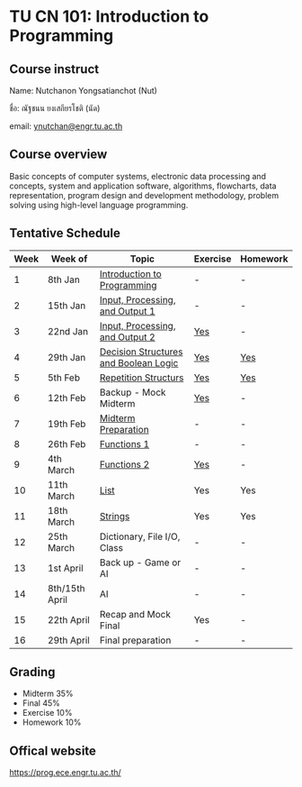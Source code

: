 # TU CN 101: Introduction to Programming 

## Course instruct

Name: Nutchanon Yongsatianchot (Nut)

ชื่อ: ณัฐชนน ยงเสถียรโชติ (นัด)

email: ynutchan@engr.tu.ac.th

## Course overview 
Basic concepts of computer systems, electronic data processing and concepts, system and application software, algorithms, flowcharts, data representation, program design and development methodology, problem solving using high-level language programming. 

## Tentative Schedule
| Week | Week of  |   Topic   | Exercise | Homework |
| ---- | -------- | --------- | -------- | -------- |
|  1   | 8th Jan   | [Introduction to Programming](https://docs.google.com/presentation/d/1XvCoo9jS1WmAQPzL7H-9T-ZJxJoy30GwlczNOu6JbOU/edit?usp=sharing)     | - | - |
|  2   | 15th Jan  | [Input, Processing, and Output 1](https://github.com/yongsa-nut/TU_Intro_Prog/blob/main/Chapter_2_Input_Processing_and_Output.ipynb) | - | - | 
|  3   | 22nd Jan  | [Input, Processing, and Output 2](https://github.com/yongsa-nut/TU_Intro_Prog/blob/main/Chapter_2_Input_Processing_and_Output.ipynb) | [Yes](https://github.com/yongsa-nut/TU_Intro_Prog/blob/main/Chapter_2_Exercise.ipynb) | - |
|  4   | 29th Jan  | [Decision Structures and Boolean Logic](https://github.com/yongsa-nut/TU_Intro_Prog/blob/main/Chapter_3_Decision_Structures_and_Boolean_Logic.ipynb) | [Yes](https://github.com/yongsa-nut/TU_Intro_Prog/blob/main/Chapter_3_Exercise.ipynb) | [Yes](https://github.com/yongsa-nut/TU_Intro_Prog/blob/main/Chapter_3_Homework.ipynb) |
|  5   | 5th Feb   | [Repetition Structurs](https://github.com/yongsa-nut/TU_Intro_Prog/blob/main/Chapter_4_Repitition_Structures.ipynb)            | [Yes](https://github.com/yongsa-nut/TU_Intro_Prog/blob/main/Chapter_4_Exercise.ipynb) | [Yes](https://github.com/yongsa-nut/TU_Intro_Prog/blob/main/Chapter_4_Homework.ipynb) |
|  6   | 12th Feb  | Backup - Mock Midterm           | [Yes](https://github.com/yongsa-nut/TU_Intro_Prog/blob/main/Mock_Midterm.ipynb) | -   |
|  7   | 19th Feb  | [Midterm Preparation](https://github.com/yongsa-nut/TU_Intro_Prog/blob/main/Mock_Midterm.ipynb)             | -   | -   |
|  8   | 26th Feb  | [Functions 1](https://github.com/yongsa-nut/TU_Intro_Prog/blob/main/Chapter_5_Function.ipynb)                     | -   | -   |
|  9   | 4th March | [Functions 2](https://github.com/yongsa-nut/TU_Intro_Prog/blob/main/Chapter_5_Function.ipynb)                     | [Yes](https://github.com/yongsa-nut/TU_Intro_Prog/blob/main/Chapter_5_Exercise.ipynb)   | -   |
|  10  | 11th March | [List](https://github.com/yongsa-nut/TU_Intro_Prog/blob/main/Chapter_6_List_and_Tuple.ipynb)                | Yes | Yes |
|  11  | 18th March | [Strings](https://github.com/yongsa-nut/TU_Intro_Prog/blob/main/Chapter_7_Strings.ipynb)                    | Yes | Yes |
|  12  | 25th March | Dictionary, File I/O, Class    | -   | -   |
|  13  | 1st April  | Back up - Game or AI                     | -   | -   |
|  14  | 8th/15th April  | AI                        | -   | -   | 
|  15  | 22th April | Recap and Mock Final           | Yes | -   |
|  16  | 29th April | Final preparation              | -   | -   |

## Grading 
* Midterm 35%
* Final   45%
* Exercise 10%
* Homework 10%

## Offical website
https://prog.ece.engr.tu.ac.th/ 
